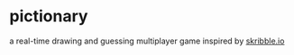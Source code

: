 # pictionary

a real-time drawing and guessing multiplayer game inspired by [skribble.io](https://skribbl.io/)
